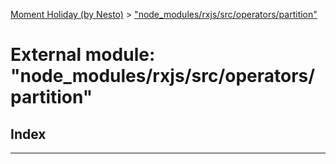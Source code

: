 [Moment Holiday (by Nesto)](../README.md) > ["node_modules/rxjs/src/operators/partition"](../modules/_node_modules_rxjs_src_operators_partition_.md)

# External module: "node_modules/rxjs/src/operators/partition"

## Index

---

